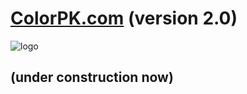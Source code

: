 # [ColorPK.com](http://www.colorpk.com)  (version 2.0)
![logo](https://github.com/zj1926/vp/blob/master/logo.jpg "colorpk.com")
## (under construction now)
